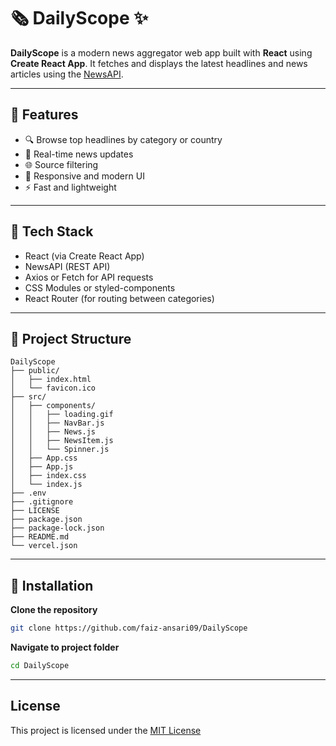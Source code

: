# 🗞️ DailyScope ✨

**DailyScope** is a modern news aggregator web app built with **React** using **Create React App**. It fetches and displays the latest headlines and news articles using the [NewsAPI](https://newsapi.org/).

---

## 🚀 Features

- 🔍 Browse top headlines by category or country
- 📰 Real-time news updates
- 🌐 Source filtering
- 🎨 Responsive and modern UI
- ⚡ Fast and lightweight

---

## 🧰 Tech Stack

- React (via Create React App)
- NewsAPI (REST API)
- Axios or Fetch for API requests
- CSS Modules or styled-components
- React Router (for routing between categories)

---

## 📁 Project Structure

```
DailyScope
├── public/
│   ├── index.html
│   └── favicon.ico
├── src/
│   ├── components/
│   │   ├── loading.gif
│   │   ├── NavBar.js
│   │   ├── News.js
│   │   ├── NewsItem.js
│   │   └── Spinner.js
│   ├── App.css
│   ├── App.js
│   ├── index.css
│   └── index.js
├── .env
├── .gitignore
├── LICENSE
├── package.json
├── package-lock.json
├── README.md
└── vercel.json
```

---

## 🔧 Installation

 **Clone the repository**
   ```bash
   git clone https://github.com/faiz-ansari09/DailyScope
   ```
   **Navigate to project folder**
   ```bash
   cd DailyScope
   ```

---

## License

This project is licensed under the [MIT License](https://github.com/faiz-ansari09/DailyScope/blob/main/LICENSE)